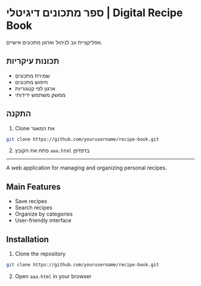 # ספר מתכונים דיגיטלי | Digital Recipe Book

אפליקציית ווב לניהול וארגון מתכונים אישיים.

## תכונות עיקריות
- שמירת מתכונים
- חיפוש מתכונים
- ארגון לפי קטגוריות
- ממשק משתמש ידידותי

## התקנה
1. Clone את המאגר
```bash
git clone https://github.com/yourusername/recipe-book.git
```
2. פתח את הקובץ `aaa.html` בדפדפן

---

A web application for managing and organizing personal recipes.

## Main Features
- Save recipes
- Search recipes
- Organize by categories
- User-friendly interface

## Installation
1. Clone the repository
```bash
git clone https://github.com/yourusername/recipe-book.git
```
2. Open `aaa.html` in your browser
